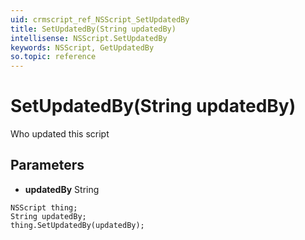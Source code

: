 ```yaml
---
uid: crmscript_ref_NSScript_SetUpdatedBy
title: SetUpdatedBy(String updatedBy)
intellisense: NSScript.SetUpdatedBy
keywords: NSScript, GetUpdatedBy
so.topic: reference
---
```


# SetUpdatedBy(String updatedBy)

Who updated this script

## Parameters

* **updatedBy** String

```crmscript
NSScript thing;
String updatedBy;
thing.SetUpdatedBy(updatedBy);
```

